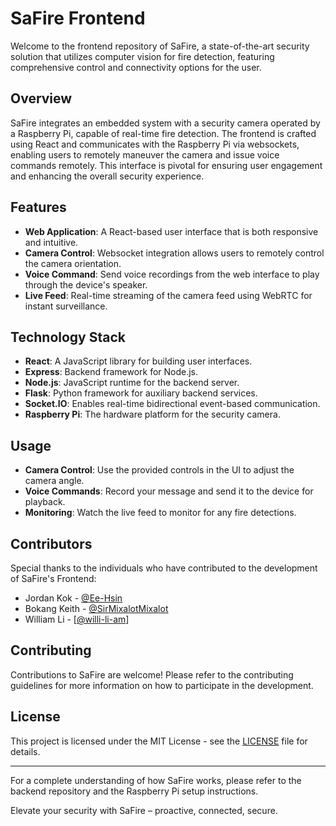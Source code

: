 # SaFire Frontend

Welcome to the frontend repository of SaFire, a state-of-the-art security solution that utilizes computer vision for fire detection, featuring comprehensive control and connectivity options for the user.

## Overview

SaFire integrates an embedded system with a security camera operated by a Raspberry Pi, capable of real-time fire detection. The frontend is crafted using React and communicates with the Raspberry Pi via websockets, enabling users to remotely maneuver the camera and issue voice commands remotely. This interface is pivotal for ensuring user engagement and enhancing the overall security experience.

## Features

- **Web Application**: A React-based user interface that is both responsive and intuitive.
- **Camera Control**: Websocket integration allows users to remotely control the camera orientation.
- **Voice Command**: Send voice recordings from the web interface to play through the device's speaker.
- **Live Feed**: Real-time streaming of the camera feed using WebRTC for instant surveillance.

## Technology Stack

- **React**: A JavaScript library for building user interfaces.
- **Express**: Backend framework for Node.js.
- **Node.js**: JavaScript runtime for the backend server.
- **Flask**: Python framework for auxiliary backend services.
- **Socket.IO**: Enables real-time bidirectional event-based communication.
- **Raspberry Pi**: The hardware platform for the security camera.

## Usage

- **Camera Control**: Use the provided controls in the UI to adjust the camera angle.
- **Voice Commands**: Record your message and send it to the device for playback.
- **Monitoring**: Watch the live feed to monitor for any fire detections.

## Contributors

Special thanks to the individuals who have contributed to the development of SaFire's Frontend:

-   Jordan Kok - [@Ee-Hsin](https://github.com/Ee-Hsin)
-   Bokang Keith - [@SirMixalotMixalot](https://github.com/SirMixalotMixalot)
-   William Li - [[@willi-li-am](https://github.com/willi-li-am)]

## Contributing

Contributions to SaFire are welcome! Please refer to the contributing guidelines for more information on how to participate in the development.

## License

This project is licensed under the MIT License - see the [LICENSE](LICENSE) file for details.

---

For a complete understanding of how SaFire works, please refer to the backend repository and the Raspberry Pi setup instructions.

Elevate your security with SaFire – proactive, connected, secure.
